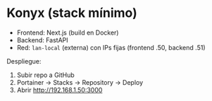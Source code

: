 # Konyx (stack mínimo)

- Frontend: Next.js (build en Docker)
- Backend: FastAPI
- Red: `lan-local` (externa) con IPs fijas (frontend .50, backend .51)

Despliegue:
1) Subir repo a GitHub
2) Portainer → Stacks → Repository → Deploy
3) Abrir http://192.168.1.50:3000
